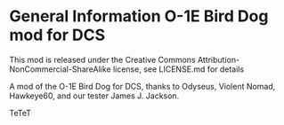 # General Information O-1E Bird Dog mod for DCS

This mod is released under the Creative Commons Attribution-NonCommercial-ShareAlike license, see LICENSE.md for details

A mod of the O-1E Bird Dog for DCS, thanks to Odyseus, Violent Nomad, Hawkeye60, and our tester James J. Jackson.

TeTeT
